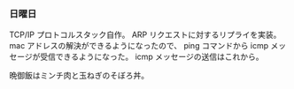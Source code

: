 ### 日曜日

TCP/IP プロトコルスタック自作。
ARP リクエストに対するリプライを実装。
mac アドレスの解決ができるようになったので、
ping コマンドから icmp メッセージが受信できるようになった。
icmp メッセージの送信はこれから。

晩御飯はミンチ肉と玉ねぎのそぼろ丼。